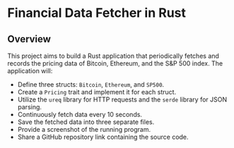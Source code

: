 # Financial Data Fetcher in Rust

## Overview
This project aims to build a Rust application that periodically fetches and records the pricing data of Bitcoin, Ethereum, and the S&P 500 index. The application will:
* Define three structs: `Bitcoin`, `Ethereum`, and `SP500`.
* Create a `Pricing` trait and implement it for each struct.
* Utilize the `ureq` library for HTTP requests and the `serde` library for JSON parsing.
* Continuously fetch data every 10 seconds.
* Save the fetched data into three separate files.
* Provide a screenshot of the running program.
* Share a GitHub repository link containing the source code.
